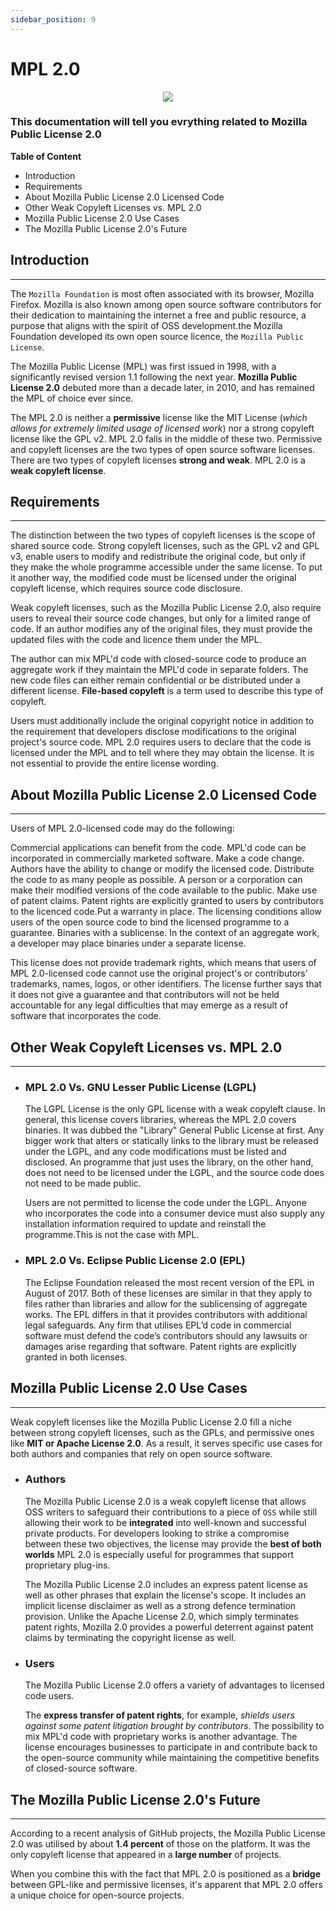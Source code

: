 ```yaml
---
sidebar_position: 9
---
```


# MPL 2.0

<p align="center">
  <img src="https://i.ytimg.com/vi/Twfi_npMbeY/maxresdefault.jpg"/>
</p>  

### This documentation will tell you evrything related to Mozilla Public License 2.0 

**Table of Content**

* Introduction
* Requirements
* About Mozilla Public License 2.0 Licensed Code
* Other Weak Copyleft Licenses vs. MPL 2.0
* Mozilla Public License 2.0 Use Cases
* The Mozilla Public License 2.0's Future

## Introduction
---
The `Mozilla Foundation` is most often associated with its browser, Mozilla Firefox. Mozilla is also known among open source software contributors for their dedication to maintaining the internet a free and public resource, a purpose that aligns with the spirit of OSS development.the Mozilla Foundation developed its own open source licence, the `Mozilla Public License`.

The Mozilla Public License (MPL) was first issued in 1998, with a significantly revised version 1.1 following the next year. **Mozilla Public License 2.0** debuted more than a decade later, in 2010, and has remained the MPL of choice ever since.

The MPL 2.0 is neither a **permissive** license like the MIT License (*which allows for extremely limited usage of licensed work*) nor a strong copyleft license like the GPL v2. MPL 2.0 falls in the middle of these two. Permissive and copyleft licenses are the two types of open source software licenses. There are two types of copyleft licenses **strong and weak**. MPL 2.0 is a **weak copyleft license**.

## Requirements
---
The distinction between the two types of copyleft licenses is the scope of shared source code. Strong copyleft licenses, such as the GPL v2 and GPL v3, enable users to modify and redistribute the original code, but only if they make the whole programme accessible under the same license. To put it another way, the modified code must be licensed under the original copyleft license, which requires source code disclosure.

Weak copyleft licenses, such as the Mozilla Public License 2.0, also require users to reveal their source code changes, but only for a limited range of code. If an author modifies any of the original files, they must provide the updated files with the code and licence them under the MPL.

The author can mix MPL'd code with closed-source code to produce an aggregate work if they maintain the MPL'd code in separate folders. The new code files can either remain confidential or be distributed under a different license. **File-based copyleft** is a term used to describe this type of copyleft.

Users must additionally include the original copyright notice in addition to the requirement that developers disclose modifications to the original project's source code. MPL 2.0 requires users to declare that the code is licensed under the MPL and to tell where they may obtain the license. It is not essential to provide the entire license wording.

## About Mozilla Public License 2.0 Licensed Code
---
Users of MPL 2.0-licensed code may do the following:

Commercial applications can benefit from the code. MPL'd code can be incorporated in commercially marketed software. Make a code change. Authors have the ability to change or modify the licensed code. Distribute the code to as many people as possible. A person or a corporation can make their modified versions of the code available to the public. Make use of patent claims. Patent rights are explicitly granted to users by contributors to the licenced code.Put a warranty in place. The licensing conditions allow users of the open source code to bind the licensed programme to a guarantee. Binaries with a sublicense. In the context of an aggregate work, a developer may place binaries under a separate license.

This license does not provide trademark rights, which means that users of MPL 2.0-licensed code cannot use the original project's or contributors' trademarks, names, logos, or other identifiers. The license further says that it does not give a guarantee and that contributors will not be held accountable for any legal difficulties that may emerge as a result of software that incorporates the code.

## Other Weak Copyleft Licenses vs. MPL 2.0
---
* ### MPL 2.0 Vs. GNU Lesser Public License (LGPL)

  The LGPL License is the only GPL license with a weak copyleft clause. In general, this license covers libraries, whereas the MPL 2.0 covers binaries. It was dubbed the "Library" General Public License at first. Any bigger work that alters or statically links to the library must be released under the LGPL, and any code modifications must be listed and disclosed. An programme that just uses the library, on the other hand, does not need to be licensed under the LGPL, and the source code does not need to be made public.
  
  Users are not permitted to license the code under the LGPL. Anyone who incorporates the code into a consumer device must also supply any installation information required to update and reinstall the programme.This is not the case with MPL.

* ### MPL 2.0 Vs. Eclipse Public License 2.0 (EPL)

  The Eclipse Foundation released the most recent version of the EPL in August of 2017. Both of these licenses are similar in that they apply to files rather than libraries and allow for the sublicensing of aggregate works. The EPL differs in that it provides contributors with additional legal safeguards. Any firm that utilises  EPL’d code in commercial software must defend the code’s contributors should any lawsuits or damages arise regarding that software. Patent rights are explicitly granted in both licenses.


## Mozilla Public License 2.0 Use Cases
---
Weak copyleft licenses like the Mozilla Public License 2.0 fill a niche between strong copyleft licenses, such as the GPLs, and permissive ones like **MIT or Apache License 2.0**. As a result, it serves specific use cases for both authors and companies that rely on open source software.

* ### Authors
  
  The Mozilla Public License 2.0 is a weak copyleft license that allows OSS writers to safeguard their contributions to a piece of `OSS` while still allowing their work to be **integrated** into well-known and successful private products. For developers looking to strike a compromise between these two objectives, the license may provide the **best of both worlds** MPL 2.0 is especially useful for programmes that support proprietary plug-ins.

  The Mozilla Public License 2.0 includes an express patent license as well as other phrases that explain the license's scope. It includes an implicit license disclaimer as well as a strong defence termination provision. Unlike the Apache License 2.0, which simply terminates patent rights, Mozilla 2.0 provides a powerful deterrent against patent claims by terminating the copyright license as well. 

* ### Users
  The Mozilla Public License 2.0 offers a variety of advantages to licensed code users.

  The **express transfer of patent rights**, for example, *shields users against some patent litigation brought by contributors*. The possibility to mix MPL'd code with proprietary works is another advantage. The license encourages businesses to participate in and contribute back to the open-source community while maintaining the competitive benefits of closed-source software.

## The Mozilla Public License 2.0's Future
---
According to a recent analysis of GitHub projects, the Mozilla Public License 2.0 was utilised by about **1.4 percent** of those on the platform. It was the only copyleft license that appeared in a **large number** of projects.

When you combine this with the fact that MPL 2.0 is positioned as a **bridge** between GPL-like and permissive licenses, it's apparent that MPL 2.0 offers a unique choice for open-source projects.










